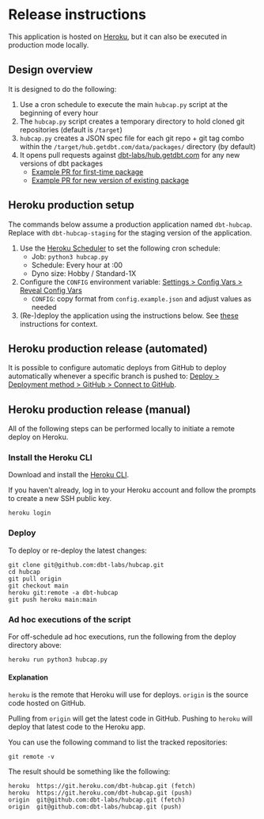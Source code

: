 # Release instructions

This application is hosted on [Heroku](https://www.heroku.com), but it can also be executed in production mode locally.

## Design overview
It is designed to do the following:
1. Use a cron schedule to execute the main `hubcap.py` script at the beginning of every hour
2. The `hubcap.py` script creates a temporary directory to hold cloned git repositories (default is `/target`)
3. `hubcap.py` creates a JSON spec file for each git repo + git tag combo within the `/target/hub.getdbt.com/data/packages/` directory (by default)
4. It opens pull requests against [dbt-labs/hub.getdbt.com](https://github.com/dbt-labs/hub.getdbt.com) for any new versions of dbt packages
    - [Example PR for first-time package](https://github.com/dbt-labs/hub.getdbt.com/pull/1681/files)
    - [Example PR for new version of existing package](https://github.com/dbt-labs/hub.getdbt.com/pull/1683/files)

## Heroku production setup

The commands below assume a production application named `dbt-hubcap`. Replace with `dbt-hubcap-staging` for the staging version of the application.

1. Use the [Heroku Scheduler](https://dashboard.heroku.com/apps/dbt-hubcap/scheduler) to set the following cron schedule:
    - Job: `python3 hubcap.py`
    - Schedule: Every hour at :00
    - Dyno size: Hobby / Standard-1X
1. Configure the `CONFIG` environment variable: [Settings > Config Vars > Reveal Config Vars](https://dashboard.heroku.com/apps/dbt-hubcap/settings)
    - `CONFIG`: copy format from `config.example.json` and adjust values as needed
1. (Re-)deploy the application using the instructions below. See [these](https://dashboard.heroku.com/apps/dbt-hubcap/deploy/heroku-git) instructions for context.


## Heroku production release (automated)

It is possible to configure automatic deploys from GitHub to deploy automatically whenever a specific branch is pushed to: [Deploy > Deployment method > GitHub > Connect to GitHub](https://dashboard.heroku.com/apps/dbt-hubcap/deploy/github).

## Heroku production release (manual)

All of the following steps can be performed locally to initiate a remote deploy on Heroku.

### Install the Heroku CLI
Download and install the [Heroku CLI](https://devcenter.heroku.com/articles/heroku-command-line).

If you haven't already, log in to your Heroku account and follow the prompts to create a new SSH public key.

```shell
heroku login
```

### Deploy

To deploy or re-deploy the latest changes:
```shell
git clone git@github.com:dbt-labs/hubcap.git
cd hubcap
git pull origin
git checkout main
heroku git:remote -a dbt-hubcap
git push heroku main:main
```

### Ad hoc executions of the script

For off-schedule ad hoc executions, run the following from the deploy directory above:

```shell
heroku run python3 hubcap.py
```

#### Explanation

`heroku` is the remote that Heroku will use for deploys. `origin` is the source code hosted on GitHub.

Pulling from `origin` will get the latest code in GitHub. Pushing to `heroku` will deploy that latest code to the Heroku app.

You can use the following command to list the tracked repositories:
```shell
git remote -v
```

The result should be something like the following:
```
heroku  https://git.heroku.com/dbt-hubcap.git (fetch)
heroku  https://git.heroku.com/dbt-hubcap.git (push)
origin  git@github.com:dbt-labs/hubcap.git (fetch)
origin  git@github.com:dbt-labs/hubcap.git (push)
```
